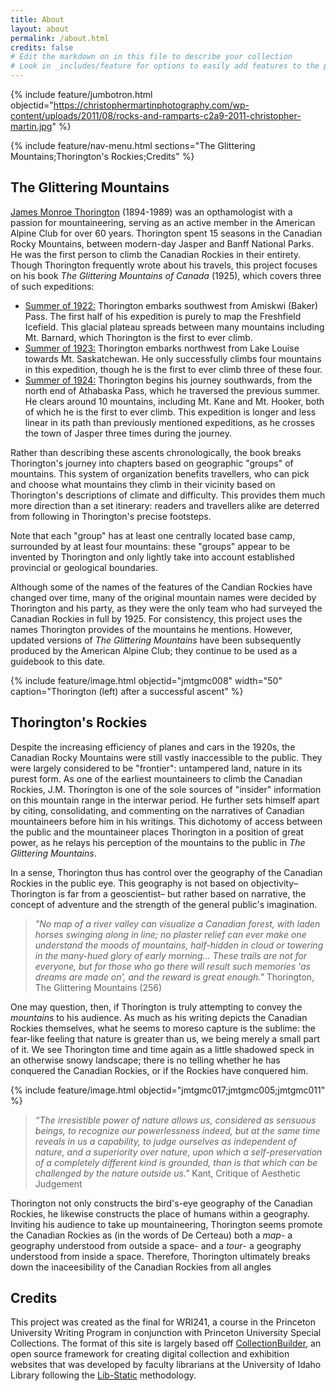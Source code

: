 ```yaml
---
title: About
layout: about
permalink: /about.html
credits: false
# Edit the markdown on in this file to describe your collection
# Look in _includes/feature for options to easily add features to the page
---
```


{% include feature/jumbotron.html objectid="https://christophermartinphotography.com/wp-content/uploads/2011/08/rocks-and-ramparts-c2a9-2011-christopher-martin.jpg" %}

{% include feature/nav-menu.html sections="The Glittering Mountains;Thorington's Rockies;Credits" %}

## The Glittering Mountains

<ins>James Monroe Thorington</ins> (1894-1989) was an opthamologist with a passion for mountaineering, serving as an active member in the American Alpine Club for over 60 years. Thorington spent 15 seasons in the Canadian Rocky Mountains, between modern-day Jasper and Banff National Parks. He was the first person to climb the Canadian Rockies in their entirety. Though Thorington frequently wrote about his travels, this project focuses on his book *The Glittering Mountains of Canada* (1925), which covers three of such expeditions:
- [Summer of 1922:](https://mander4635.github.io/jmtgmc-wri241/browse.html#1st%20Expedition) Thorington embarks southwest from Amiskwi (Baker) Pass. The first half of his expedition is purely to map the Freshfield Icefield. This glacial plateau spreads between many mountains including Mt. Barnard, which Thorington is the first to ever climb.
- [Summer of 1923:](https://mander4635.github.io/jmtgmc-wri241/browse.html#2nd%20Expedition) Thorington embarks northwest from Lake Louise towards Mt. Saskatchewan. He only successfully climbs four mountains in this expedition, though he is the first to ever climb three of these four.
- [Summer of 1924:](https://mander4635.github.io/jmtgmc-wri241/browse.html#3rd%20Expedition) Thorington begins his journey southwards, from the north end of Athabaska Pass, which he traversed the previous summer. He clears around 10 mountains, including Mt. Kane and Mt. Hooker, both of which he is the first to ever climb. This expedition is longer and less linear in its path than previously mentioned expeditions, as he crosses the town of Jasper three times during the journey.

Rather than describing these ascents chronologically, the book breaks Thorington's journey into chapters based on geographic "groups" of mountains. This system of organization benefits travellers, who can pick and choose what mountains they climb in their vicinity based on Thorington's descriptions of climate and difficulty. This provides them much more direction than a set itinerary: readers and travellers alike are deterred from following in Thorington's precise footsteps.

Note that each "group" has at least one centrally located base camp, surrounded by at least four mountains: these "groups" appear to be invented by Thorington and only lightly take into account established provincial or geological boundaries. 

Although some of the names of the features of the Candian Rockies have changed over time, many of the original mountain names were decided by Thorington and his party, as they were the only team who had surveyed the Canadian Rockies in full by 1925. For consistency, this project uses the names Thorington provides of the mountains he mentions. However, updated versions of *The Glittering Mountains* have been subsequently produced by the American Alpine Club; they continue to be used as a guidebook to this date.


{% include feature/image.html objectid="jmtgmc008" width="50" caption="Thorington (left) after a successful ascent" %}

## Thorington's Rockies

Despite the increasing efficiency of planes and cars in the 1920s, the Canadian Rocky Mountains were still vastly inaccessible to the public. They were largely considered to be "frontier": untampered land, nature in its purest form. As one of the earliest mountaineers to climb the Canadian Rockies, J.M. Thorington is one of the sole sources of "insider" information on this mountain range in the interwar period. He further sets himself apart by citing, consolidating, and commenting on the narratives of Canadian mountaineers before him in his writings. This dichotomy of access between the public and the mountaineer places Thorington in a position of great power, as he relays his perception of the mountains to the public in *The Glittering Mountains*.

In a sense, Thorington thus has control over the geography of the Canadian Rockies in the public eye. This geography is not based on objectivity– Thorington is far from a geoscientist– but rather based on narrative, the concept of adventure and the strength of the general public's imagination.

> *"No map of a river valley can visualize a Canadian forest, with laden horses swinging along in line; no plaster relief can ever make one understand the moods of mountains, half-hidden in cloud or towering in the many-hued glory of early morning… These trails are not for everyone, but for those who go there will result such memories 'as dreams are made on', and the reward is great enough."* Thorington, The Glittering Mountains (256)

One may question, then, if Thorington is truly attempting to convey the *mountains* to his audience. As much as his writing depicts the Canadian Rockies themselves, what he seems to moreso capture is the sublime: the fear-like feeling that nature is greater than us, we being merely a small part of it. We see Thorington time and time again as a little shadowed speck in an otherwise snowy landscape; there is no telling whether he has conquered the Canadian Rockies, or if the Rockies have conquered him.

{% include feature/image.html objectid="jmtgmc017;jmtgmc005;jmtgmc011" %}

> *“The irresistible power of nature allows us, considered as sensuous beings, to recognize our powerlessness indeed, but at the same time reveals in us a capability, to judge ourselves as independent of nature, and a superiority over nature, upon which a self-preservation of a completely different kind is grounded, than is that which can be challenged by the nature outside us."* Kant, Critique of Aesthetic Judgement

Thorington not only constructs the bird's-eye geography of the Canadian Rockies, he likewise constructs the place of humans within a geography. Inviting his audience to take up mountaineering, Thorington seems promote the Canadian Rockies as (in the words of De Certeau) both a *map*- a geography understood from outside a space- and a *tour*- a geography understood from inside a space. Therefore, Thorington ultimately breaks down the inaceesibility of the Canadian Rockies from all angles

## Credits

This project was created as the final for WRI241, a course in the Princeton University Writing Program in conjunction with Princeton University Special Collections. The format of this site is largely based off [CollectionBuilder](https://github.com/CollectionBuilder), an open source framework for creating digital collection and exhibition websites that was developed by faculty librarians at the University of Idaho Library following the [Lib-Static](https://lib-static.github.io/) methodology.

